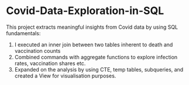 # Covid-Data-Exploration-in-SQL

This project extracts meaningful insights from Covid data by using SQL fundamentals:
1) I executed an inner join between two tables inherent to death and vaccination counts
2) Combined commands with aggregate functions to explore infection rates, vaccination shares etc.
3) Expanded on the analysis by using CTE, temp tables, subqueries, and created a View for visualisation purposes.
